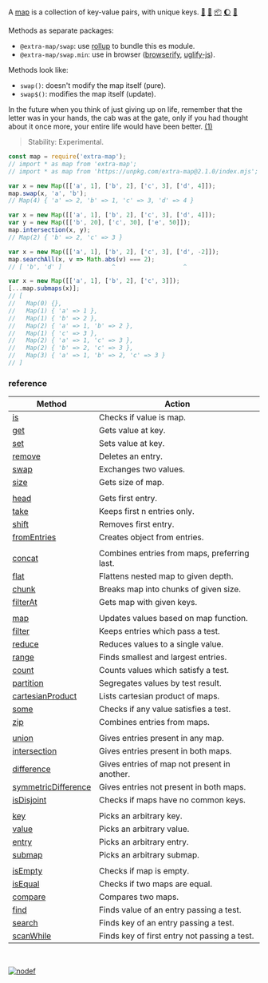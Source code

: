 A [map] is a collection of key-value pairs, with unique keys. [:running:] [:vhs:] [:package:] [:moon:] [:ledger:]

Methods as separate packages:
- `@extra-map/swap`: use [rollup] to bundle this es module.
- `@extra-map/swap.min`: use in browser ([browserify], [uglify-js]).

Methods look like:
- `swap()`: doesn't modify the map itself (pure).
- `swap$()`: modifies the map itself (update).

In the future when you think of just giving up on life, remember
that the letter was in your hands, the cab was at the gate, only
if you had thought about it once more, your entire life would
have been better. [(1)]

> Stability: Experimental.

```javascript
const map = require('extra-map');
// import * as map from 'extra-map';
// import * as map from 'https://unpkg.com/extra-map@2.1.0/index.mjs'; (deno)

var x = new Map([['a', 1], ['b', 2], ['c', 3], ['d', 4]]);
map.swap(x, 'a', 'b');
// Map(4) { 'a' => 2, 'b' => 1, 'c' => 3, 'd' => 4 }

var x = new Map([['a', 1], ['b', 2], ['c', 3], ['d', 4]]);
var y = new Map([['b', 20], ['c', 30], ['e', 50]]);
map.intersection(x, y);
// Map(2) { 'b' => 2, 'c' => 3 }

var x = new Map([['a', 1], ['b', 2], ['c', 3], ['d', -2]]);
map.searchAll(x, v => Math.abs(v) === 2);
// [ 'b', 'd' ]              ^                   ^

var x = new Map([['a', 1], ['b', 2], ['c', 3]]);
[...map.submaps(x)];
// [
//   Map(0) {},
//   Map(1) { 'a' => 1 },
//   Map(1) { 'b' => 2 },
//   Map(2) { 'a' => 1, 'b' => 2 },
//   Map(1) { 'c' => 3 },
//   Map(2) { 'a' => 1, 'c' => 3 },
//   Map(2) { 'b' => 2, 'c' => 3 },
//   Map(3) { 'a' => 1, 'b' => 2, 'c' => 3 }
// ]
```

### reference

| Method                | Action
|-----------------------|-------
| [is]                  | Checks if value is map.
| [get]                 | Gets value at key.
| [set]                 | Sets value at key.
| [remove]              | Deletes an entry.
| [swap]                | Exchanges two values.
| [size]                | Gets size of map.
|                       | 
| [head]                | Gets first entry.
| [take]                | Keeps first n entries only.
| [shift]               | Removes first entry.
| [fromEntries]         | Creates object from entries.
|                       | 
| [concat]              | Combines entries from maps, preferring last.
| [flat]                | Flattens nested map to given depth.
| [chunk]               | Breaks map into chunks of given size.
| [filterAt]            | Gets map with given keys.
|                       | 
| [map]                 | Updates values based on map function.
| [filter]              | Keeps entries which pass a test.
| [reduce]              | Reduces values to a single value.
| [range]               | Finds smallest and largest entries.
| [count]               | Counts values which satisfy a test.
| [partition]           | Segregates values by test result.
| [cartesianProduct]    | Lists cartesian product of maps.
| [some]                | Checks if any value satisfies a test.
| [zip]                 | Combines entries from maps.
|                       | 
| [union]               | Gives entries present in any map.
| [intersection]        | Gives entries present in both maps.
| [difference]          | Gives entries of map not present in another.
| [symmetricDifference] | Gives entries not present in both maps.
| [isDisjoint]          | Checks if maps have no common keys.
|                       | 
| [key]                 | Picks an arbitrary key.
| [value]               | Picks an arbitrary value.
| [entry]               | Picks an arbitrary entry.
| [submap]              | Picks an arbitrary submap.
|                       | 
| [isEmpty]             | Checks if map is empty.
| [isEqual]             | Checks if two maps are equal.
| [compare]             | Compares two maps.
| [find]                | Finds value of an entry passing a test.
| [search]              | Finds key of an entry passing a test.
| [scanWhile]           | Finds key of first entry not passing a test.

<br>

[![nodef](https://merferry.glitch.me/card/extra-map.svg)](https://nodef.github.io)

[(1)]: https://www.rottentomatoes.com/m/3_idiots/quotes/
[map]: https://developer.mozilla.org/en-US/docs/Web/JavaScript/Reference/Global_Objects/Map
[browserify]: https://www.npmjs.com/package/browserify
[rollup]: https://www.npmjs.com/package/rollup
[uglify-js]: https://www.npmjs.com/package/uglify-js
[:running:]: https://npm.runkit.com/extra-map
[:package:]: https://www.npmjs.com/package/extra-map
[:moon:]: https://www.npmjs.com/package/extra-map.min
[:ledger:]: https://unpkg.com/extra-map/
[is]: https://github.com/nodef/extra-map/wiki/is
[get]: https://github.com/nodef/extra-map/wiki/get
[set]: https://github.com/nodef/extra-map/wiki/set
[remove]: https://github.com/nodef/extra-map/wiki/remove
[swap]: https://github.com/nodef/extra-map/wiki/swap
[size]: https://github.com/nodef/extra-map/wiki/size
[head]: https://github.com/nodef/extra-map/wiki/head
[take]: https://github.com/nodef/extra-map/wiki/take
[shift]: https://github.com/nodef/extra-map/wiki/shift
[fromEntries]: https://github.com/nodef/extra-map/wiki/fromEntries
[concat]: https://github.com/nodef/extra-map/wiki/concat
[flat]: https://github.com/nodef/extra-map/wiki/flat
[chunk]: https://github.com/nodef/extra-map/wiki/chunk
[filterAt]: https://github.com/nodef/extra-map/wiki/filterAt
[filter]: https://github.com/nodef/extra-map/wiki/filter
[reduce]: https://github.com/nodef/extra-map/wiki/reduce
[range]: https://github.com/nodef/extra-map/wiki/range
[count]: https://github.com/nodef/extra-map/wiki/count
[partition]: https://github.com/nodef/extra-map/wiki/partition
[cartesianProduct]: https://github.com/nodef/extra-map/wiki/cartesianProduct
[some]: https://github.com/nodef/extra-map/wiki/some
[zip]: https://github.com/nodef/extra-map/wiki/zip
[union]: https://github.com/nodef/extra-map/wiki/union
[intersection]: https://github.com/nodef/extra-map/wiki/intersection
[difference]: https://github.com/nodef/extra-map/wiki/difference
[symmetricDifference]: https://github.com/nodef/extra-map/wiki/symmetricDifference
[isDisjoint]: https://github.com/nodef/extra-map/wiki/isDisjoint
[key]: https://github.com/nodef/extra-map/wiki/key
[value]: https://github.com/nodef/extra-map/wiki/value
[entry]: https://github.com/nodef/extra-map/wiki/entry
[isEmpty]: https://github.com/nodef/extra-map/wiki/isEmpty
[isEqual]: https://github.com/nodef/extra-map/wiki/isEqual
[compare]: https://github.com/nodef/extra-map/wiki/compare
[find]: https://github.com/nodef/extra-map/wiki/find
[search]: https://github.com/nodef/extra-map/wiki/search
[scanWhile]: https://github.com/nodef/extra-map/wiki/scanWhile
[submap]: https://github.com/nodef/extra-map/wiki/submap
[:vhs:]: https://asciinema.org/a/338986
